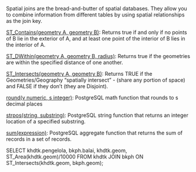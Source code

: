 Spatial joins are the bread-and-butter of spatial databases. They allow you to combine information from different tables by using spatial relationships as the join key.

[ST_Contains(geometry A, geometry B)](http://postgis.net/docs/ST_Contains.html): Returns true if and only if no points of B lie in the exterior of A, and at least one point of the interior of B lies in the interior of A.

[ST_DWithin(geometry A, geometry B, radius)](http://postgis.net/docs/ST_DWithin.html): Returns true if the geometries are within the specified distance of one another.

[ST_Intersects(geometry A, geometry B)](http://postgis.net/docs/ST_Intersects.html): Returns TRUE if the Geometries/Geography “spatially intersect” - (share any portion of space) and FALSE if they don’t (they are Disjoint).

[round(v numeric, s integer)](http://www.postgresql.org/docs/current/interactive/functions-math.html): PostgreSQL math function that rounds to s decimal places

[strpos(string, substring)](http://www.postgresql.org/docs/current/static/functions-string.html): PostgreSQL string function that returns an integer location of a specified substring.

[sum(expression)](http://www.postgresql.org/docs/current/static/functions-aggregate.html#FUNCTIONS-AGGREGATE-TABLE): PostgreSQL aggregate function that returns the sum of records in a set of records.






SELECT
khdtk.pengelola,
bkph.balai,
khdtk.geom,
ST_Area(khdtk.geom)/10000
FROM khdtk
JOIN bkph
ON ST_Intersects(khdtk.geom, bkph.geom);